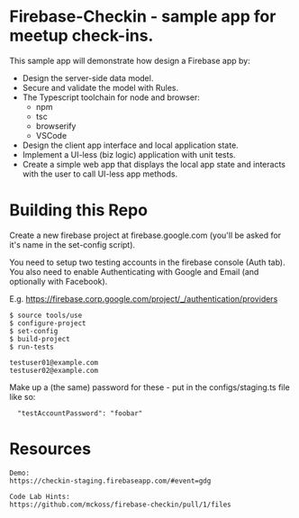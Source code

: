 # Firebase-Checkin - sample app for meetup check-ins.

This sample app will demonstrate how design a Firebase app
by:

- Design the server-side data model.
- Secure and validate the model with Rules.
- The Typescript toolchain for node and browser:
  - npm
  - tsc
  - browserify
  - VSCode
- Design the client app interface and local
  application state.
- Implement a UI-less (biz logic) application
  with unit tests.
- Create a simple web app that displays the
  local app state and interacts with the user
  to call UI-less app methods.

# Building this Repo

Create a new firebase project at firebase.google.com (you'll be asked for it's name
in the set-config script).

You need to setup two testing accounts in the firebase console (Auth tab).  You also need
to enable Authenticating with Google and Email (and optionally with Facebook).

E.g. https://firebase.corp.google.com/project/_/authentication/providers

```
$ source tools/use
$ configure-project
$ set-config
$ build-project
$ run-tests
```


```
testuser01@example.com
testuser02@example.com
```

Make up a (the same) password for these - put in the configs/staging.ts file
like so:

```
  "testAccountPassword": "foobar"
```


# Resources

```
Demo:
https://checkin-staging.firebaseapp.com/#event=gdg

Code Lab Hints:
https://github.com/mckoss/firebase-checkin/pull/1/files
```
